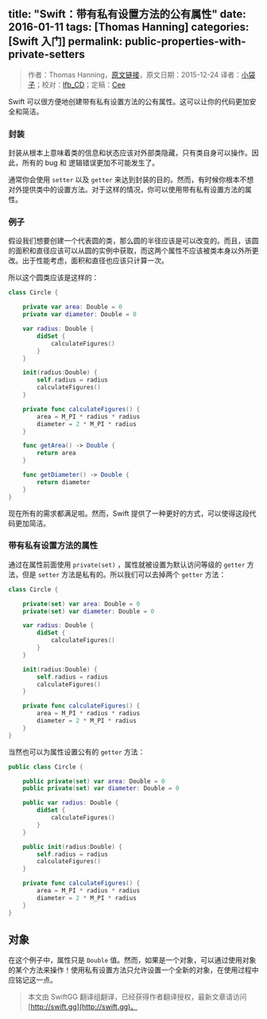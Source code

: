 title: "Swift：带有私有设置方法的公有属性"
date: 2016-01-11
tags: [Thomas Hanning]
categories: [Swift 入门]
permalink: public-properties-with-private-setters
---
> 作者：Thomas Hanning，[原文链接](http://www.thomashanning.com/public-properties-with-private-setters/)，原文日期：2015-12-24
> 译者：[小袋子](http://daizi.me)；校对：[lfb_CD](http://weibo.com/lfbWb)；定稿：[Cee](https://github.com/Cee)
  









<!--此处开始正文-->

Swift 可以很方便地创建带有私有设置方法的公有属性。这可以让你的代码更加安全和简洁。

<!--more-->

### 封装

封装从根本上意味着类的信息和状态应该对外部类隐藏，只有类自身可以操作。因此，所有的 bug 和 逻辑错误更加不可能发生了。

通常你会使用 `setter` 以及 `getter` 来达到封装的目的。然而，有时候你根本不想对外提供类中的设置方法。对于这样的情况，你可以使用带有私有设置方法的属性。

### 例子

假设我们想要创建一个代表圆的类，那么圆的半径应该是可以改变的。而且，该圆的面积和直径应该可以从圆的实例中获取，而这两个属性不应该被类本身以外所更改。出于性能考虑，面积和直径也应该只计算一次。

所以这个圆类应该是这样的：

```swift
class Circle {

    private var area: Double = 0
    private var diameter: Double = 0

    var radius: Double {
        didSet {
            calculateFigures()
        }
    }

    init(radius:Double) {
        self.radius = radius
        calculateFigures()
    }

    private func calculateFigures() {
        area = M_PI * radius * radius
        diameter = 2 * M_PI * radius
    }

    func getArea() -> Double {
        return area
    }

    func getDiameter() -> Double {
        return diameter
    } 
}
```

现在所有的需求都满足啦。然而，Swift 提供了一种更好的方式，可以使得这段代码更加简洁。

### 带有私有设置方法的属性

通过在属性前面使用 `private(set)` ，属性就被设置为默认访问等级的 `getter` 方法，但是 `setter` 方法是私有的。所以我们可以去掉两个 `getter` 方法：

```swift
class Circle {

    private(set) var area: Double = 0
    private(set) var diameter: Double = 0

    var radius: Double {
        didSet {
            calculateFigures()
        }
    }

    init(radius:Double) {
        self.radius = radius
        calculateFigures()
    }

    private func calculateFigures() {
        area = M_PI * radius * radius
        diameter = 2 * M_PI * radius
    }
}
```

当然也可以为属性设置公有的 `getter` 方法：

```swift
public class Circle {

    public private(set) var area: Double = 0
    public private(set) var diameter: Double = 0

    public var radius: Double {
        didSet {
            calculateFigures()
        }
    }

    public init(radius:Double) {
        self.radius = radius
        calculateFigures()
    }

    private func calculateFigures() {
        area = M_PI * radius * radius
        diameter = 2 * M_PI * radius
    }
}
```

## 对象

在这个例子中，属性只是 `Double` 值。然而，如果是一个对象，可以通过使用对象的某个方法来操作！使用私有设置方法只允许设置一个全新的对象，在使用过程中应铭记这一点。
> 本文由 SwiftGG 翻译组翻译，已经获得作者翻译授权，最新文章请访问 [http://swift.gg](http://swift.gg)。